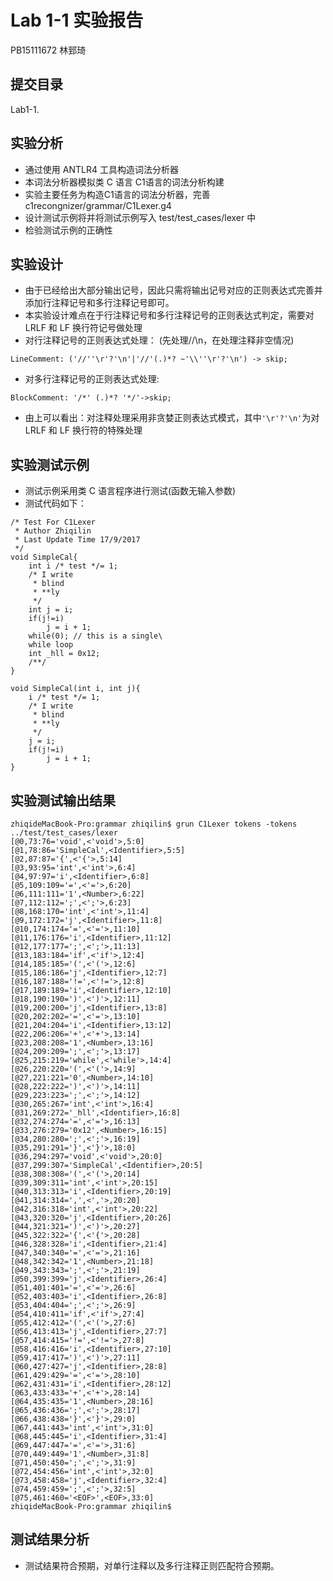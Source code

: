 # Lab 1-1 实验报告
PB15111672 林郅琦

## 提交目录
Lab1-1.

## 实验分析
* 通过使用 ANTLR4 工具构造词法分析器
* 本词法分析器模拟类 C 语言 C1语言的词法分析构建
* 实验主要任务为构造C1语言的词法分析器，完善 c1recongnizer/grammar/C1Lexer.g4
* 设计测试示例将并将测试示例写入 test/test_cases/lexer 中
* 检验测试示例的正确性

## 实验设计
* 由于已经给出大部分输出记号，因此只需将输出记号对应的正则表达式完善并添加行注释记号和多行注释记号即可。
* 本实验设计难点在于行注释记号和多行注释记号的正则表达式判定，需要对 LRLF 和 LF 换行符记号做处理
* 对行注释记号的正则表达式处理：  (先处理//\n，在处理注释非空情况)
```
LineComment: ('//''\r'?'\n'|'//'(.)*? ~'\\''\r'?'\n') -> skip;
```

* 对多行注释记号的正则表达式处理:  
```
BlockComment: '/*' (.)*? '*/'->skip;
```

* 由上可以看出：对注释处理采用非贪婪正则表达式模式，其中`'\r'?'\n'`为对 LRLF 和 LF 换行符的特殊处理

## 实验测试示例
* 测试示例采用类 C 语言程序进行测试(函数无输入参数)
* 测试代码如下：
```
/* Test For C1Lexer
 * Author Zhiqilin
 * Last Update Time 17/9/2017
 */
void SimpleCal{
    int i /* test */= 1;
    /* I write 
     * blind 
     * **ly
     */
    int j = i;
    if(j!=i)
        j = i + 1;
    while(0); // this is a single\
    while loop
    int _hll = 0x12;
    /**/
}

void SimpleCal(int i, int j){
    i /* test */= 1;
    /* I write 
     * blind 
     * **ly
     */
    j = i;
    if(j!=i)
        j = i + 1;
}
```

## 实验测试输出结果
```
zhiqideMacBook-Pro:grammar zhiqilin$ grun C1Lexer tokens -tokens ../test/test_cases/lexer
[@0,73:76='void',<'void'>,5:0]
[@1,78:86='SimpleCal',<Identifier>,5:5]
[@2,87:87='{',<'{'>,5:14]
[@3,93:95='int',<'int'>,6:4]
[@4,97:97='i',<Identifier>,6:8]
[@5,109:109='=',<'='>,6:20]
[@6,111:111='1',<Number>,6:22]
[@7,112:112=';',<';'>,6:23]
[@8,168:170='int',<'int'>,11:4]
[@9,172:172='j',<Identifier>,11:8]
[@10,174:174='=',<'='>,11:10]
[@11,176:176='i',<Identifier>,11:12]
[@12,177:177=';',<';'>,11:13]
[@13,183:184='if',<'if'>,12:4]
[@14,185:185='(',<'('>,12:6]
[@15,186:186='j',<Identifier>,12:7]
[@16,187:188='!=',<'!='>,12:8]
[@17,189:189='i',<Identifier>,12:10]
[@18,190:190=')',<')'>,12:11]
[@19,200:200='j',<Identifier>,13:8]
[@20,202:202='=',<'='>,13:10]
[@21,204:204='i',<Identifier>,13:12]
[@22,206:206='+',<'+'>,13:14]
[@23,208:208='1',<Number>,13:16]
[@24,209:209=';',<';'>,13:17]
[@25,215:219='while',<'while'>,14:4]
[@26,220:220='(',<'('>,14:9]
[@27,221:221='0',<Number>,14:10]
[@28,222:222=')',<')'>,14:11]
[@29,223:223=';',<';'>,14:12]
[@30,265:267='int',<'int'>,16:4]
[@31,269:272='_hll',<Identifier>,16:8]
[@32,274:274='=',<'='>,16:13]
[@33,276:279='0x12',<Number>,16:15]
[@34,280:280=';',<';'>,16:19]
[@35,291:291='}',<'}'>,18:0]
[@36,294:297='void',<'void'>,20:0]
[@37,299:307='SimpleCal',<Identifier>,20:5]
[@38,308:308='(',<'('>,20:14]
[@39,309:311='int',<'int'>,20:15]
[@40,313:313='i',<Identifier>,20:19]
[@41,314:314=',',<','>,20:20]
[@42,316:318='int',<'int'>,20:22]
[@43,320:320='j',<Identifier>,20:26]
[@44,321:321=')',<')'>,20:27]
[@45,322:322='{',<'{'>,20:28]
[@46,328:328='i',<Identifier>,21:4]
[@47,340:340='=',<'='>,21:16]
[@48,342:342='1',<Number>,21:18]
[@49,343:343=';',<';'>,21:19]
[@50,399:399='j',<Identifier>,26:4]
[@51,401:401='=',<'='>,26:6]
[@52,403:403='i',<Identifier>,26:8]
[@53,404:404=';',<';'>,26:9]
[@54,410:411='if',<'if'>,27:4]
[@55,412:412='(',<'('>,27:6]
[@56,413:413='j',<Identifier>,27:7]
[@57,414:415='!=',<'!='>,27:8]
[@58,416:416='i',<Identifier>,27:10]
[@59,417:417=')',<')'>,27:11]
[@60,427:427='j',<Identifier>,28:8]
[@61,429:429='=',<'='>,28:10]
[@62,431:431='i',<Identifier>,28:12]
[@63,433:433='+',<'+'>,28:14]
[@64,435:435='1',<Number>,28:16]
[@65,436:436=';',<';'>,28:17]
[@66,438:438='}',<'}'>,29:0]
[@67,441:443='int',<'int'>,31:0]
[@68,445:445='i',<Identifier>,31:4]
[@69,447:447='=',<'='>,31:6]
[@70,449:449='1',<Number>,31:8]
[@71,450:450=';',<';'>,31:9]
[@72,454:456='int',<'int'>,32:0]
[@73,458:458='j',<Identifier>,32:4]
[@74,459:459=';',<';'>,32:5]
[@75,461:460='<EOF>',<EOF>,33:0]
zhiqideMacBook-Pro:grammar zhiqilin$
```

## 测试结果分析
* 测试结果符合预期，对单行注释以及多行注释正则匹配符合预期。
